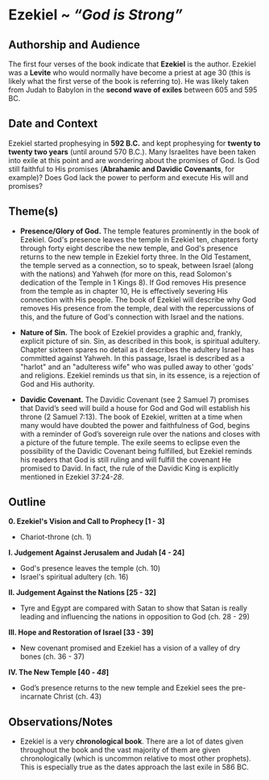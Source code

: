 # Ezekiel ~ *“God is Strong”*


## Authorship and Audience
The first four verses of the book indicate that **Ezekiel** is the author. Ezekiel was a **Levite** who would normally have become a priest at age 30 (this is likely what the first verse of the book is referring to). He was likely taken from Judah to Babylon in the **second wave of exiles** between 605 and 595 BC.


## Date and Context
Ezekiel started prophesying in **592 B.C.** and kept prophesying for **twenty to twenty two years** (until around 570 B.C.). Many Israelites have been taken into exile at this point and are wondering about the promises of God. Is God still faithful to His promises (**Abrahamic and Davidic Covenants**, for example)? Does God lack the power to perform and execute His will and promises?


## Theme(s)
- **Presence/Glory of God.** The temple features prominently in the book of Ezekiel. God's presence leaves the temple in Ezekiel ten, chapters forty through forty eight describe the new temple, and God's presence returns to the new temple in Ezekiel forty three. In the Old Testament, the temple served as a connection, so to speak, between Israel (along with the nations) and Yahweh (for more on this, read Solomon's dedication of the Temple in 1 Kings 8). If God removes His presence from the temple as in chapter 10, He is effectively severing His connection with His people. The book of Ezekiel will describe why God removes His presence from the temple, deal with the repercussions of this, and the future of God's connection with Israel and the nations.

- **Nature of Sin.** The book of Ezekiel provides a graphic and, frankly, explicit picture of sin. Sin, as described in this book, is spiritual adultery. Chapter sixteen spares no detail as it describes the adultery Israel has committed against Yahweh. In this passage, Israel is described as a "harlot" and an "adulteress wife" who was pulled away to other 'gods' and religions. Ezekiel reminds us that sin, in its essence, is a rejection of God and His authority.

- **Davidic Covenant.** The Davidic Covenant (see 2 Samuel 7) promises that David’s seed will build a house for God and God will establish his throne (2 Samuel 7:13). The book of Ezekiel, written at a time when many would have doubted the power and faithfulness of God, begins with a reminder of God’s sovereign rule over the nations and closes with a picture of the future temple. The exile seems to eclipse even the possibility of the Davidic Covenant being fulfilled, but Ezekiel reminds his readers that God is still ruling and will fulfill the covenant He promised to David. In fact, the rule of the Davidic King is explicitly mentioned in Ezekiel 37:24-*28*.


## Outline
**0. Ezekiel's Vision and Call to Prophecy  [1 - 3]**

  - Chariot-throne (ch. 1)

**I. Judgement Against Jerusalem and Judah  [4 - 24]**

  - God's presence leaves the temple (ch. 10)
  - Israel's spiritual adultery (ch. 16)

**II. Judgement Against the Nations  [25 - 32]**

  - Tyre and Egypt are compared with Satan to show that Satan is really leading and influencing the nations in opposition to God (ch. 28 - 29)

**III. Hope and Restoration of Israel  [33 - 39]**

  - New covenant promised and Ezekiel has a vision of a valley of dry bones (ch. 36 - 37)

**IV. The New Temple  [40 - *48*]**

  - God’s presence returns to the new temple and Ezekiel sees the pre-incarnate Christ (ch. 43)


## Observations/Notes
  - Ezekiel is a very **chronological book**. There are a lot of dates given throughout the book and the vast majority of them are given chronologically (which is uncommon relative to most other prophets). This is especially true as the dates approach the last exile in 586 BC.
